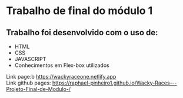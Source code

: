 # Trabalho de final do módulo 1

## Trabalho foi desenvolvido com o uso de:
<ul>
    <li>HTML</li>
    <li>CSS</li>
    <li>JAVASCRIPT</li>
    <li>Conhecimentos em Flex-box utilizados</li>
</ul>

Link page:b https://wackyraceone.netlify.app
<br>
Link github pages: https://raphael-pinheiro1.github.io/Wacky-Races---Projeto-Final-de-Modulo-/


